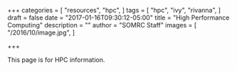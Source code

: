 +++
categories = [
  "resources",
  "hpc",
]
tags = [
  "hpc",
  "ivy",
  "rivanna",
]
draft = false
date = "2017-01-16T09:30:12-05:00"
title = "High Performance Computing"
description = ""
author = "SOMRC Staff"
images = [
  "/2016/10/image.jpg",
]

+++

This page is for HPC information.
